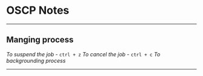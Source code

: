 # OSCP Notes
***
## Manging process

_To suspend the job_ - `ctrl + z`
_To cancel the job_ - `ctrl + c`
_To backgrounding process_



---
